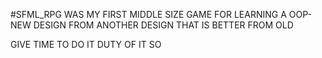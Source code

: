#SFML_RPG 
WAS MY FIRST MIDDLE SIZE GAME FOR LEARNING A OOP-NEW DESIGN FROM ANOTHER DESIGN THAT IS BETTER FROM OLD 

GIVE TIME TO DO IT DUTY OF IT SO
